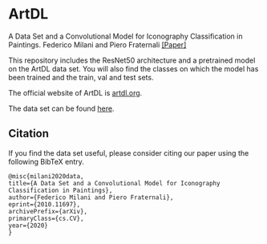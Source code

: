 # ArtDL
A Data Set and a Convolutional Model for Iconography Classification in Paintings. Federico Milani and Piero Fraternali [[Paper]](https://arxiv.org/abs/2010.11697)

This repository includes the ResNet50 architecture and a pretrained model on the ArtDL data set. You will also find the classes on which the model has been trained and the train, val and test sets.

The official website of ArtDL is [artdl.org](http://www.artdl.org).

The data set can be found [here](https://drive.google.com/file/d/16FK1YnHPhGqCHf_EpovzcH0v90yXcCer/view).

## Citation
If you find the data set useful, please consider citing our paper using the following BibTeX entry.
```
@misc{milani2020data,
title={A Data Set and a Convolutional Model for Iconography Classification in Paintings},
author={Federico Milani and Piero Fraternali},
eprint={2010.11697},
archivePrefix={arXiv},
primaryClass={cs.CV},
year={2020}
}
```
